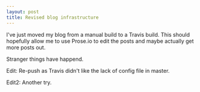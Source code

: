 ```yaml
---
layout: post
title: Revised blog infrastructure
---
```


I've just moved my blog from a manual build to a Travis build. This should hopefully allow me to use Prose.io to edit the posts and maybe actually get more posts out.

Stranger things have happend.

Edit: Re-push as Travis didn't like the lack of config file in master.

Edit2: Another try.

